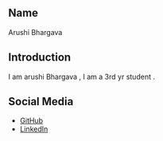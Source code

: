 ## Name
Arushi Bhargava



## Introduction
I am arushi Bhargava , I am a 3rd yr student .

## Social Media
- [GitHub](https://github.com/Arushibhargava)
- [LinkedIn](https://www.linkedin.com/in/arushi-bhargava-7430b5251/)
